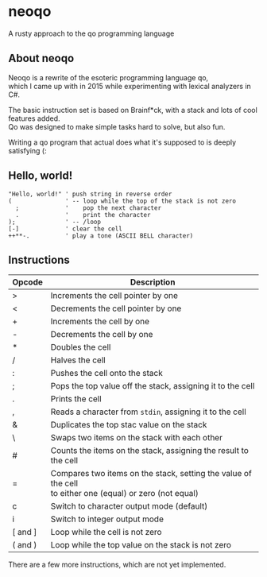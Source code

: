 # neoqo
A rusty approach to the qo programming language

## About neoqo   
Neoqo is a rewrite of the esoteric programming language qo,   
which I came up with in 2015 while experimenting with lexical analyzers in C#.

The basic instruction set is based on Brainf*ck, with a stack and lots of cool features added.   
Qo was designed to make simple tasks hard to solve, but also fun.

Writing a qo program that actual does what it's supposed to is deeply satisfying (:

## Hello, world!
```
"Hello, world!" ' push string in reverse order
(               ' -- loop while the top of the stack is not zero
  ;             '    pop the next character
  .             '    print the character
);              ' -- /loop
[-]             ' clear the cell
++**-.          ' play a tone (ASCII BELL character)
```

## Instructions
| Opcode  | Description                                                 |
| ------- | ---------------------------------------                     |
| >       | Increments the cell pointer by one                          |
| <       | Decrements the cell pointer by one                          |
| +       | Increments the cell by one                                  |
| -       | Decrements the cell by one                                  |
| *       | Doubles the cell                                            |
| /       | Halves the cell                                             |
| :       | Pushes the cell onto the stack                              |
| ;       | Pops the top value off the stack, assigning it to the cell  |
| .       | Prints the cell                                             |
| ,       | Reads a character from `stdin`, assigning it to the cell    |
| &       | Duplicates the top stac value on the stack                  |
| \       | Swaps two items on the stack with each other                |
| #       | Counts the items on the stack, assigning the result to the cell |
| =       | Compares two items on the stack, setting the value of the cell<br>to either one (equal) or zero (not equal) |
| c       | Switch to character output mode (default)                   |
| i       | Switch to integer output mode                               |
| [ and ] | Loop while the cell is not zero                             |
| ( and ) | Loop while the top value on the stack is not zero           |

There are a few more instructions, which are not yet implemented.
